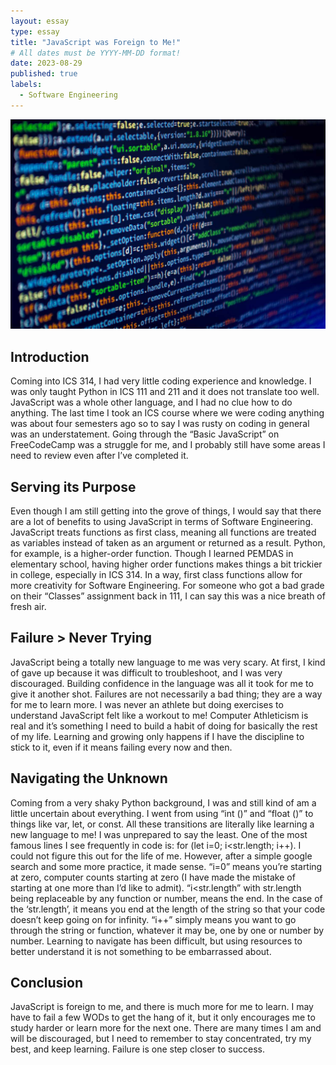 ```yaml
---
layout: essay
type: essay
title: "JavaScript was Foreign to Me!"
# All dates must be YYYY-MM-DD format!
date: 2023-08-29
published: true
labels:
  - Software Engineering
---
```


<div class="text-center p-4">
  <img width="600px" src="../img/javascript.JPG" class="img" >
</div>


## Introduction

Coming into ICS 314, I had very little coding experience and knowledge. I was only taught Python in ICS 111 and 211 and it does not translate too well. JavaScript was a whole other language, and I had no clue how to do anything. The last time I took an ICS course where we were coding anything was about four semesters ago so to say I was rusty on coding in general was an understatement. Going through the “Basic JavaScript” on FreeCodeCamp was a struggle for me, and I probably still have some areas I need to review even after I’ve completed it.


## Serving its Purpose

Even though I am still getting into the grove of things, I would say that there are a lot of benefits to using JavaScript in terms of Software Engineering. JavaScript treats functions as first class, meaning all functions are treated as variables instead of taken as an argument or returned as a result. Python, for example, is a higher-order function. Though I learned PEMDAS in elementary school, having higher order functions makes things a bit trickier in college, especially in ICS 314. In a way, first class functions allow for more creativity for Software Engineering. For someone who got a bad grade on their “Classes” assignment back in 111, I can say this was a nice breath of fresh air.


## Failure > Never Trying

JavaScript being a totally new language to me was very scary. At first, I kind of gave up because it was difficult to troubleshoot, and I was very discouraged. Building confidence in the language was all it took for me to give it another shot. Failures are not necessarily a bad thing; they are a way for me to learn more. I was never an athlete but doing exercises to understand JavaScript felt like a workout to me! Computer Athleticism is real and it’s something I need to build a habit of doing for basically the rest of my life. Learning and growing only happens if I have the discipline to stick to it, even if it means failing every now and then. 


## Navigating the Unknown

Coming from a very shaky Python background, I was and still kind of am a little uncertain about everything. I went from using “int ()” and “float ()” to things like var, let, or const. All these transitions are literally like learning a new language to me! I was unprepared to say the least. One of the most famous lines I see frequently in code is:
for (let i=0; i<str.length; i++). 
I could not figure this out for the life of me. However, after a simple google search and some more practice, it made sense. “i=0” means you’re starting at zero, computer counts starting at zero (I have made the mistake of starting at one more than I’d like to admit). “i<str.length” with str.length being replaceable by any function or number, means the end. In the case of the ‘str.length’, it means you end at the length of the string so that your code doesn’t keep going on for infinity. “i++” simply means you want to go through the string or function, whatever it may be, one by one or number by number. Learning to navigate has been difficult, but using resources to better understand it is not something to be embarrassed about.


## Conclusion

JavaScript is foreign to me, and there is much more for me to learn. I may have to fail a few WODs to get the hang of it, but it only encourages me to study harder or learn more for the next one. There are many times I am and will be discouraged, but I need to remember to stay concentrated, try my best, and keep learning. Failure is one step closer to success.
